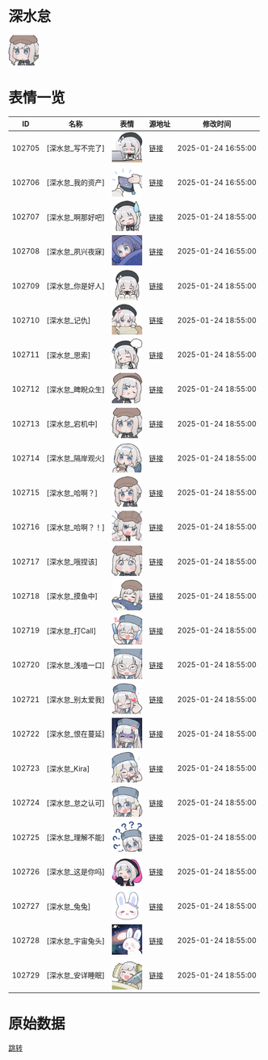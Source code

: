 # 深水怠

<img src="./cover.png" height="60" alt="cover" />

# 表情一览

|ID|名称|表情|源地址|修改时间|
|----|----|----|----|----|
|102705|[深水怠_写不完了]|<img src="./pic/102705_%5B深水怠_写不完了%5D.png" height="60" alt="写不完了"/>|[链接](https://i0.hdslb.com/bfs/garb/d947af828b65771c1dc9eac891eb1bb05472d855.png)|2025-01-24 16:55:00|
|102706|[深水怠_我的资产]|<img src="./pic/102706_%5B深水怠_我的资产%5D.png" height="60" alt="我的资产"/>|[链接](https://i0.hdslb.com/bfs/garb/e4ab0adaa22be3e954090d58003ad28e644542fd.png)|2025-01-24 16:55:00|
|102707|[深水怠_啊那好吧]|<img src="./pic/102707_%5B深水怠_啊那好吧%5D.png" height="60" alt="啊那好吧"/>|[链接](https://i0.hdslb.com/bfs/garb/83daf46638b6118c6c893c3b36055da877d96c78.png)|2025-01-24 18:55:00|
|102708|[深水怠_夙兴夜寐]|<img src="./pic/102708_%5B深水怠_夙兴夜寐%5D.png" height="60" alt="夙兴夜寐"/>|[链接](https://i0.hdslb.com/bfs/garb/d02f67de0957bb8507c333406588c842b07a68b3.png)|2025-01-24 16:55:00|
|102709|[深水怠_你是好人]|<img src="./pic/102709_%5B深水怠_你是好人%5D.png" height="60" alt="你是好人"/>|[链接](https://i0.hdslb.com/bfs/garb/abd7d16598956745c792d5c67ebc0e7d8706f949.png)|2025-01-24 18:55:00|
|102710|[深水怠_记仇]|<img src="./pic/102710_%5B深水怠_记仇%5D.png" height="60" alt="记仇"/>|[链接](https://i0.hdslb.com/bfs/garb/31bfb5fcaec3e0f5b923cee0fbb9bedb94ff3f7e.png)|2025-01-24 18:55:00|
|102711|[深水怠_思索]|<img src="./pic/102711_%5B深水怠_思索%5D.png" height="60" alt="思索"/>|[链接](https://i0.hdslb.com/bfs/garb/6a952a5ea38c02ed425db55c885ed4449d08b2a2.png)|2025-01-24 18:55:00|
|102712|[深水怠_睥睨众生]|<img src="./pic/102712_%5B深水怠_睥睨众生%5D.png" height="60" alt="睥睨众生"/>|[链接](https://i0.hdslb.com/bfs/garb/484c2c9bb34c01c42fe9f11f5902c399128bac7e.png)|2025-01-24 18:55:00|
|102713|[深水怠_宕机中]|<img src="./pic/102713_%5B深水怠_宕机中%5D.png" height="60" alt="宕机中"/>|[链接](https://i0.hdslb.com/bfs/garb/a18c4544262f82ae8470008c5b1acc0c167abc41.png)|2025-01-24 18:55:00|
|102714|[深水怠_隔岸观火]|<img src="./pic/102714_%5B深水怠_隔岸观火%5D.png" height="60" alt="隔岸观火"/>|[链接](https://i0.hdslb.com/bfs/garb/16ac17b2b583753bab499e8a176827b0acb0090b.png)|2025-01-24 18:55:00|
|102715|[深水怠_哈啊？]|<img src="./pic/102715_%5B深水怠_哈啊？%5D.png" height="60" alt="哈啊？"/>|[链接](https://i0.hdslb.com/bfs/garb/b7669d9441888bac9a41901330be65f0bd238319.png)|2025-01-24 18:55:00|
|102716|[深水怠_哈啊？！]|<img src="./pic/102716_%5B深水怠_哈啊？！%5D.png" height="60" alt="哈啊？！"/>|[链接](https://i0.hdslb.com/bfs/garb/a5eafc9a062951ce997e147be956c85a93ba4a0b.png)|2025-01-24 18:55:00|
|102717|[深水怠_哦捏该]|<img src="./pic/102717_%5B深水怠_哦捏该%5D.png" height="60" alt="哦捏该"/>|[链接](https://i0.hdslb.com/bfs/garb/aec9d9585233eaddc28ad7db1829e80aff151311.png)|2025-01-24 18:55:00|
|102718|[深水怠_摸鱼中]|<img src="./pic/102718_%5B深水怠_摸鱼中%5D.png" height="60" alt="摸鱼中"/>|[链接](https://i0.hdslb.com/bfs/garb/d36d0f690c611a12f71e18b5d81b93137d744064.png)|2025-01-24 18:55:00|
|102719|[深水怠_打Call]|<img src="./pic/102719_%5B深水怠_打Call%5D.png" height="60" alt="打Call"/>|[链接](https://i0.hdslb.com/bfs/garb/76aedc6c33b91456084588386ce40c633ff4abc5.png)|2025-01-24 18:55:00|
|102720|[深水怠_浅嗑一口]|<img src="./pic/102720_%5B深水怠_浅嗑一口%5D.png" height="60" alt="浅嗑一口"/>|[链接](https://i0.hdslb.com/bfs/garb/181c3a57ce8b742af2b28891481afda75632e50b.png)|2025-01-24 18:55:00|
|102721|[深水怠_别太爱我]|<img src="./pic/102721_%5B深水怠_别太爱我%5D.png" height="60" alt="别太爱我"/>|[链接](https://i0.hdslb.com/bfs/garb/376ecac6e7b010247d09eba3e8a3302214c9211a.png)|2025-01-24 18:55:00|
|102722|[深水怠_恨在蔓延]|<img src="./pic/102722_%5B深水怠_恨在蔓延%5D.png" height="60" alt="恨在蔓延"/>|[链接](https://i0.hdslb.com/bfs/garb/cb822d5c37f8f8fdd37506d7f101e8a76693fc23.png)|2025-01-24 18:55:00|
|102723|[深水怠_Kira]|<img src="./pic/102723_%5B深水怠_Kira%5D.png" height="60" alt="Kira"/>|[链接](https://i0.hdslb.com/bfs/garb/f3727b70307ad0fc87316e9c341e73a2ab7e515f.png)|2025-01-24 18:55:00|
|102724|[深水怠_怠之认可]|<img src="./pic/102724_%5B深水怠_怠之认可%5D.png" height="60" alt="怠之认可"/>|[链接](https://i0.hdslb.com/bfs/garb/683bc9996c5a8ce629d4ee005d7f56c8aa7944fd.png)|2025-01-24 18:55:00|
|102725|[深水怠_理解不能]|<img src="./pic/102725_%5B深水怠_理解不能%5D.png" height="60" alt="理解不能"/>|[链接](https://i0.hdslb.com/bfs/garb/b1083b1505400cfc0a44336deaaaaa31f6b7c7d8.png)|2025-01-24 18:55:00|
|102726|[深水怠_这是你吗]|<img src="./pic/102726_%5B深水怠_这是你吗%5D.png" height="60" alt="这是你吗"/>|[链接](https://i0.hdslb.com/bfs/garb/4f081b6a5a39744dfe9f04bc8366d4b33d85fcf5.png)|2025-01-24 18:55:00|
|102727|[深水怠_兔兔]|<img src="./pic/102727_%5B深水怠_兔兔%5D.png" height="60" alt="兔兔"/>|[链接](https://i0.hdslb.com/bfs/garb/9b3af8b68074eb580ec60bd03d65d190bf149365.png)|2025-01-24 18:55:00|
|102728|[深水怠_宇宙兔头]|<img src="./pic/102728_%5B深水怠_宇宙兔头%5D.png" height="60" alt="宇宙兔头"/>|[链接](https://i0.hdslb.com/bfs/garb/04468d2a0d370e6b1bb5ffc742900c475d551505.png)|2025-01-24 18:55:00|
|102729|[深水怠_安详睡眠]|<img src="./pic/102729_%5B深水怠_安详睡眠%5D.png" height="60" alt="安详睡眠"/>|[链接](https://i0.hdslb.com/bfs/garb/8d1135f033c6141674d06bbee61afacc7b004608.png)|2025-01-24 18:55:00|

# 原始数据

[跳转](./raw.json)

